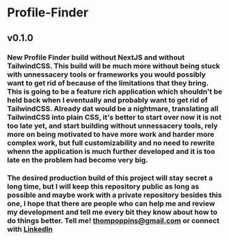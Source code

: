 # Profile-Finder

## v0.1.0

### New Profile Finder build without NextJS and without TailwindCSS. This build will be much more without being stuck with unnessacery tools or frameworks you would possibly want to get rid of because of the limitations that they bring. This is going to be a feature rich application which shouldn't be held back when I eventually and probably want to get rid of TailwindCSS. Already dat would be a nightmare, translating all TailwindCSS into plain CSS, it's better to start over now it is not too late yet, and start building without unnessacery tools, rely more on being motivated to have more work and harder more complex work, but full customizability and no need to rewrite whenn the application is much further developed and it is too late en the problem had become very big.

### The desired production build of this project will stay secret a long time, but I will keep this repository public as long as possible and maybe work with a private repository besides this one, I hope that there are people who can help me and review my development and tell me every bit they know about how to do things better. Tell me! thompoppins@gmail.com or connect with [LinkedIn](https://www.linkedin.com/in/thom-poppins-b48314284/)
